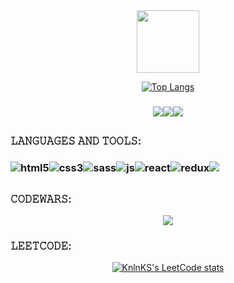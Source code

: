 <div id="header" align="center">
  <img src="https://i.giphy.com/media/XNUPUjxLq9SuwoQDEp/giphy.webp" width="100"/>
</div>

<div align="center">
  
<!--   [![GitHub Streak](https://github-readme-streak-stats.herokuapp.com?user=yaroslavskiba&theme=dark&date_format=j%20M%5B%20Y%5D)](https://git.io/streak-stats) -->

  [![Top Langs](https://github-readme-stats.vercel.app/api/top-langs/?username=yaroslavskiba&layout=compact&theme=light)](https://github.com/anuraghazra/github-readme-stats)
</div>

### <div align="center"><a href="https://www.codewars.com/users/yaroslavskiba322"><img src="https://img.shields.io/badge/Codewars-B1361E?style=for-the-badge&logo=codewars&logoColor=white"/></a><a href="https://www.linkedin.com/in/%D0%BF%D0%B0%D0%B2%D0%B5%D0%BB-%D0%B2%D0%BE%D1%80%D0%BE%D0%B1%D1%8C%D0%B5%D0%B2-4ba528256/"><img src="https://img.shields.io/badge/LinkedIn-0A66C2.svg?style=for-the-badge&logo=LinkedIn&logoColor=white"></a><a href="mailto:yaroslavskiba322@gmail.com"><img src="https://img.shields.io/badge/Gmail-EA4335.svg?style=for-the-badge&logo=Gmail&logoColor=white"></a>
###
##

### 𝙻𝙰𝙽𝙶𝚄𝙰𝙶𝙴𝚂 𝙰𝙽𝙳 𝚃𝙾𝙾𝙻𝚂: 
### <img alt="html5" src="https://img.shields.io/badge/HTML5-E34F26.svg?style=for-the-badge&logo=HTML5&logoColor=white"/><img alt="css3" src="https://img.shields.io/badge/CSS3-1572B6.svg?style=for-the-badge&logo=CSS3&logoColor=white"/><img alt="sass" src="https://img.shields.io/badge/Sass-CC6699.svg?style=for-the-badge&logo=Sass&logoColor=white"/><img alt="js" src="https://img.shields.io/badge/JavaScript-F7DF1E.svg?style=for-the-badge&logo=JavaScript&logoColor=black"/><img alt="react" src="https://img.shields.io/badge/React-61DAFB.svg?style=for-the-badge&logo=React&logoColor=black"/><img alt="redux" src="https://img.shields.io/badge/Redux-764ABC.svg?style=for-the-badge&logo=Redux&logoColor=white"/><img src="https://img.shields.io/badge/typescript-%23007ACC.svg?style=for-the-badge&logo=typescript&logoColor=white" />
###
##
### 𝙲𝙾𝙳𝙴𝚆𝙰𝚁𝚂:
<div align="center">
  <img src="https://www.codewars.com/users/yaroslavskiba322/badges/large">
</div>

### 𝙻𝙴𝙴𝚃𝙲𝙾𝙳𝙴:
<div align="center">
  
  [![KnlnKS's LeetCode stats](https://leetcode-stats-six.vercel.app/api?username=yaroslavskiba)](https://github.com/madushadhanushka/github-readme)
</div>
<!-- <img src="https://img.shields.io/badge/dynamic/json?style=for-the-badge&labelColor=black&color=%23ffa116&label=Solved&query=solvedOverTotal&url=https%3A%2F%2Fleetcode-badge.vercel.app%2Fapi%2Fusers%2Fyaroslavskiba&logo=leetcode&logoColor=yellow"> -->
  
